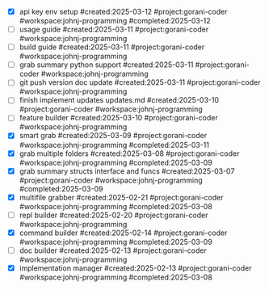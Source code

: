 - [x] api key env setup #created:2025-03-12 #project:gorani-coder #workspace:johnj-programming #completed:2025-03-12
- [ ] usage guide #created:2025-03-11 #project:gorani-coder #workspace:johnj-programming
- [ ] build guide #created:2025-03-11 #project:gorani-coder #workspace:johnj-programming
- [ ] grab summary python support #created:2025-03-11 #project:gorani-coder #workspace:johnj-programming
- [ ] git push version doc update #created:2025-03-11 #project:gorani-coder #workspace:johnj-programming
- [ ] finish implement updates updates.md #created:2025-03-10 #project:gorani-coder #workspace:johnj-programming
- [ ] feature builder #created:2025-03-10 #project:gorani-coder #workspace:johnj-programming
- [x] smart grab #created:2025-03-09 #project:gorani-coder #workspace:johnj-programming #completed:2025-03-11
- [x] grab multiple folders #created:2025-03-08 #project:gorani-coder #workspace:johnj-programming #completed:2025-03-09
- [x] grab summary structs interface and funcs #created:2025-03-07 #project:gorani-coder #workspace:johnj-programming #completed:2025-03-09
- [x] multifile grabber #created:2025-02-21 #project:gorani-coder #workspace:johnj-programming #completed:2025-03-08
- [ ] repl builder #created:2025-02-20 #project:gorani-coder #workspace:johnj-programming
- [x] command builder #created:2025-02-14 #project:gorani-coder #workspace:johnj-programming #completed:2025-03-09
- [ ] doc builder #created:2025-02-13 #project:gorani-coder #workspace:johnj-programming
- [x] implementation manager #created:2025-02-13 #project:gorani-coder #workspace:johnj-programming #completed:2025-03-08